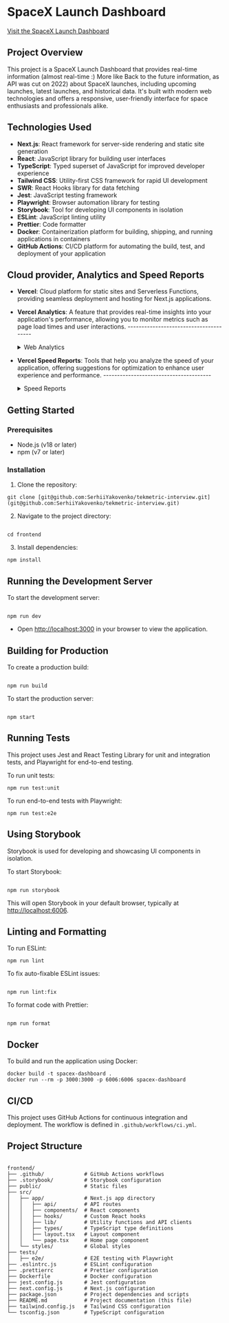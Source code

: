 # SpaceX Launch Dashboard

[Visit the SpaceX Launch Dashboard](https://tekmetric-interview.vercel.app/)

## Project Overview

This project is a SpaceX Launch Dashboard that provides real-time information (almost real-time :) More like Back to the future information, as API was cut on 2022) about SpaceX launches, including upcoming launches, latest launches, and historical data. It's built with modern web technologies and offers a responsive, user-friendly interface for space enthusiasts and professionals alike.

## Technologies Used

- **Next.js**: React framework for server-side rendering and static site generation
- **React**: JavaScript library for building user interfaces
- **TypeScript**: Typed superset of JavaScript for improved developer experience
- **Tailwind CSS**: Utility-first CSS framework for rapid UI development
- **SWR**: React Hooks library for data fetching
- **Jest**: JavaScript testing framework
- **Playwright**: Browser automation library for testing
- **Storybook**: Tool for developing UI components in isolation
- **ESLint**: JavaScript linting utility
- **Prettier**: Code formatter
- **Docker**: Containerization platform for building, shipping, and running applications in containers
- **GitHub Actions**: CI/CD platform for automating the build, test, and deployment of your application

## Cloud provider, Analytics and Speed Reports

- **Vercel**: Cloud platform for static sites and Serverless Functions, providing seamless deployment and hosting for Next.js applications.
- **Vercel Analytics**: A feature that provides real-time insights into your application's performance, allowing you to monitor metrics such as page load times and user interactions.
  ---------------------------------------<details>
    <summary>Web Analytics</summary>

  ![Web Analytics](https://i.ibb.co/4RhtvXGX/Screenshot-2025-02-03-at-00-25-53.png)
  </details>

- **Vercel Speed Reports**: Tools that help you analyze the speed of your application, offering suggestions for optimization to enhance user experience and performance.
  ---------------------------------------<details>
    <summary>Speed Reports</summary>

  ![Web Analytics](https://i.ibb.co/236Crgd5/Screenshot-2025-02-03-at-00-25-30.png)
  </details>

## Getting Started

### Prerequisites

- Node.js (v18 or later)
- npm (v7 or later)

### Installation

1. Clone the repository:

```
git clone [git@github.com:SerhiiYakovenko/tekmetric-interview.git](git@github.com:SerhiiYakovenko/tekmetric-interview.git)
```

2. Navigate to the project directory:

```

cd frontend
```

3. Install dependencies:

```
npm install
```

## Running the Development Server

To start the development server:

```

npm run dev
```

- Open [http://localhost:3000](http://localhost:3000) in your browser to view the application.

## Building for Production

To create a production build:

```

npm run build
```

To start the production server:

```

npm start
```

## Running Tests

This project uses Jest and React Testing Library for unit and integration tests, and Playwright for end-to-end testing.

To run unit tests:

```
npm run test:unit
```

To run end-to-end tests with Playwright:

```
npm run test:e2e
```

## Using Storybook

Storybook is used for developing and showcasing UI components in isolation.

To start Storybook:

```

npm run storybook
```

This will open Storybook in your default browser, typically at [http://localhost:6006](http://localhost:6006).

## Linting and Formatting

To run ESLint:

```
npm run lint
```

To fix auto-fixable ESLint issues:

```

npm run lint:fix
```

To format code with Prettier:

```

npm run format
```

## Docker

To build and run the application using Docker:

```
docker build -t spacex-dashboard .
docker run --rm -p 3000:3000 -p 6006:6006 spacex-dashboard
```

## CI/CD

This project uses GitHub Actions for continuous integration and deployment. The workflow is defined in `.github/workflows/ci.yml`.

## Project Structure

```

frontend/
├── .github/             # GitHub Actions workflows
├── .storybook/          # Storybook configuration
├── public/              # Static files
├── src/
│   ├── app/             # Next.js app directory
│   │   ├── api/         # API routes
│   │   ├── components/  # React components
│   │   ├── hooks/       # Custom React hooks
│   │   ├── lib/         # Utility functions and API clients
│   │   ├── types/       # TypeScript type definitions
│   │   ├── layout.tsx   # Layout component
│   │   └── page.tsx     # Home page component
│   └── styles/          # Global styles
├── tests/
│   ├── e2e/             # E2E testing with Playwright
├── .eslintrc.js         # ESLint configuration
├── .prettierrc          # Prettier configuration
├── Dockerfile           # Docker configuration
├── jest.config.js       # Jest configuration
├── next.config.js       # Next.js configuration
├── package.json         # Project dependencies and scripts
├── README.md            # Project documentation (this file)
├── tailwind.config.js   # Tailwind CSS configuration
└── tsconfig.json        # TypeScript configuration
```

